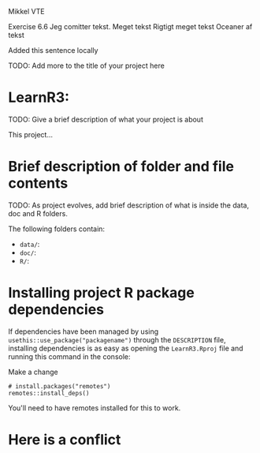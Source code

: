 Mikkel 
VTE

Exercise 6.6
Jeg comitter tekst.
Meget tekst
Rigtigt meget tekst 
Oceaner af tekst

Added this sentence locally 


TODO: Add more to the title of your project here

# LearnR3:

TODO: Give a brief description of what your project is about

This project...

# Brief description of folder and file contents

TODO: As project evolves, add brief description of what is inside the data, doc and R folders.

The following folders contain:

- `data/`:
- `doc/`:
- `R/`:

# Installing project R package dependencies

If dependencies have been managed by using `usethis::use_package("packagename")`
through the `DESCRIPTION` file, installing dependencies is as easy as opening the
`LearnR3.Rproj` file and running this command in the console:

Make a change

    # install.packages("remotes")
    remotes::install_deps()

You'll need to have remotes installed for this to work.





# Here is a conflict

